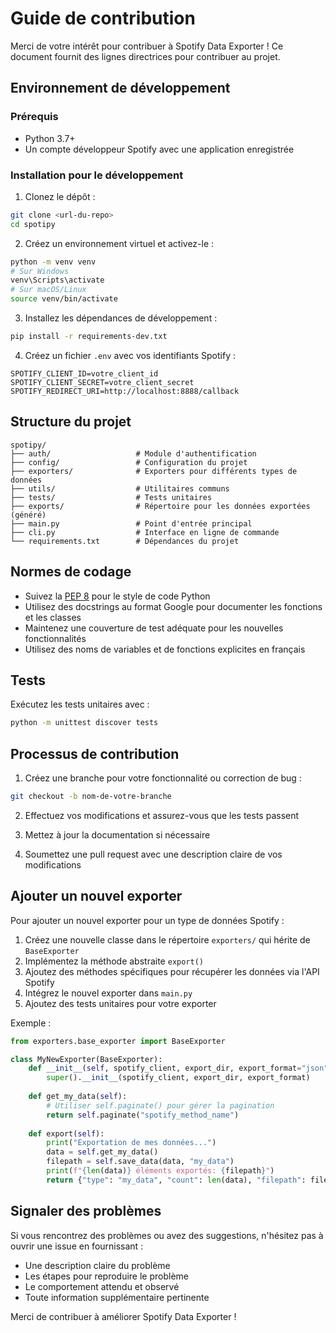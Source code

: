 # Guide de contribution

Merci de votre intérêt pour contribuer à Spotify Data Exporter ! Ce document fournit des lignes directrices pour contribuer au projet.

## Environnement de développement

### Prérequis

- Python 3.7+
- Un compte développeur Spotify avec une application enregistrée

### Installation pour le développement

1. Clonez le dépôt :
```bash
git clone <url-du-repo>
cd spotipy
```

2. Créez un environnement virtuel et activez-le :
```bash
python -m venv venv
# Sur Windows
venv\Scripts\activate
# Sur macOS/Linux
source venv/bin/activate
```

3. Installez les dépendances de développement :
```bash
pip install -r requirements-dev.txt
```

4. Créez un fichier `.env` avec vos identifiants Spotify :
```
SPOTIFY_CLIENT_ID=votre_client_id
SPOTIFY_CLIENT_SECRET=votre_client_secret
SPOTIFY_REDIRECT_URI=http://localhost:8888/callback
```

## Structure du projet

```
spotipy/
├── auth/                   # Module d'authentification
├── config/                 # Configuration du projet
├── exporters/              # Exporters pour différents types de données
├── utils/                  # Utilitaires communs
├── tests/                  # Tests unitaires
├── exports/                # Répertoire pour les données exportées (généré)
├── main.py                 # Point d'entrée principal
├── cli.py                  # Interface en ligne de commande
└── requirements.txt        # Dépendances du projet
```

## Normes de codage

- Suivez la [PEP 8](https://www.python.org/dev/peps/pep-0008/) pour le style de code Python
- Utilisez des docstrings au format Google pour documenter les fonctions et les classes
- Maintenez une couverture de test adéquate pour les nouvelles fonctionnalités
- Utilisez des noms de variables et de fonctions explicites en français

## Tests

Exécutez les tests unitaires avec :

```bash
python -m unittest discover tests
```

## Processus de contribution

1. Créez une branche pour votre fonctionnalité ou correction de bug :
```bash
git checkout -b nom-de-votre-branche
```

2. Effectuez vos modifications et assurez-vous que les tests passent

3. Mettez à jour la documentation si nécessaire

4. Soumettez une pull request avec une description claire de vos modifications

## Ajouter un nouvel exporter

Pour ajouter un nouvel exporter pour un type de données Spotify :

1. Créez une nouvelle classe dans le répertoire `exporters/` qui hérite de `BaseExporter`
2. Implémentez la méthode abstraite `export()`
3. Ajoutez des méthodes spécifiques pour récupérer les données via l'API Spotify
4. Intégrez le nouvel exporter dans `main.py`
5. Ajoutez des tests unitaires pour votre exporter

Exemple :

```python
from exporters.base_exporter import BaseExporter

class MyNewExporter(BaseExporter):
    def __init__(self, spotify_client, export_dir, export_format="json"):
        super().__init__(spotify_client, export_dir, export_format)
    
    def get_my_data(self):
        # Utiliser self.paginate() pour gérer la pagination
        return self.paginate("spotify_method_name")
    
    def export(self):
        print("Exportation de mes données...")
        data = self.get_my_data()
        filepath = self.save_data(data, "my_data")
        print(f"{len(data)} éléments exportés: {filepath}")
        return {"type": "my_data", "count": len(data), "filepath": filepath}
```

## Signaler des problèmes

Si vous rencontrez des problèmes ou avez des suggestions, n'hésitez pas à ouvrir une issue en fournissant :

- Une description claire du problème
- Les étapes pour reproduire le problème
- Le comportement attendu et observé
- Toute information supplémentaire pertinente

Merci de contribuer à améliorer Spotify Data Exporter !

